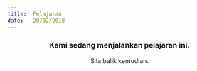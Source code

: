 ```yaml
---
title:  Pelajaran
date:   20/02/2018
---
```


### <center>Kami sedang menjalankan pelajaran ini.</center>
<center>Sila balik kemudian.</center>